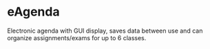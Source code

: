 # eAgenda
Electronic agenda with GUI display, saves data between use and can organize assignments/exams for up to 6 classes.
